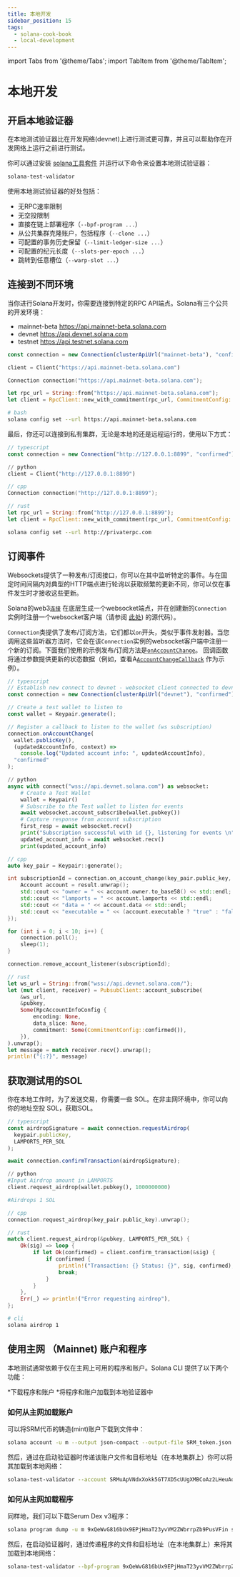 ```yaml
---
title: 本地开发
sidebar_position: 15
tags:
  - solana-cook-book
  - local-development
---
```

import Tabs from '@theme/Tabs';
import TabItem from '@theme/TabItem';

# 本地开发

## 开启本地验证器

在本地测试验证器比在开发网络(devnet)上进行测试更可靠，并且可以帮助你在开发网络上运行之前进行测试。

你可以通过安装 [solana工具套件](/getting-started/installation.md#install-cli)
并运行以下命令来设置本地测试验证器：

```bash
solana-test-validator
```

使用本地测试验证器的好处包括：

- 无RPC速率限制
- 无空投限制
- 直接在链上部署程序（`--bpf-program ...`）
- 从公共集群克隆账户，包括程序（`--clone ...`）
- 可配置的事务历史保留（`--limit-ledger-size ...`）
- 可配置的纪元长度（`--slots-per-epoch ...`）
- 跳转到任意槽位（`--warp-slot ...`）

## 连接到不同环境

当你进行Solana开发时，你需要连接到特定的RPC API端点。Solana有三个公共的开发环境：
- mainnet-beta https://api.mainnet-beta.solana.com
- devnet https://api.devnet.solana.com
- testnet https://api.testnet.solana.com

<Tabs>
<TabItem value="typescript" label="typescript">


```ts
const connection = new Connection(clusterApiUrl("mainnet-beta"), "confirmed");
```

</TabItem>
<TabItem value="py" label="Python">

```python
client = Client("https://api.mainnet-beta.solana.com")
```

</TabItem>
<TabItem value="cpp" label="cpp">


```cpp
Connection connection("https://api.mainnet-beta.solana.com");
```

</TabItem>
<TabItem value="rust" label="rust">

```rust
let rpc_url = String::from("https://api.mainnet-beta.solana.com");
let client = RpcClient::new_with_commitment(rpc_url, CommitmentConfig::confirmed());
```

</TabItem>
<TabItem value="bash" label="bash">

```bash
# bash
solana config set --url https://api.mainnet-beta.solana.com
```

</TabItem>
</Tabs>


最后，你还可以连接到私有集群，无论是本地的还是远程运行的，使用以下方式：

<Tabs>
<TabItem value="typescript" label="typescript">


```ts
// typescript
const connection = new Connection("http://127.0.0.1:8899", "confirmed");
```

</TabItem>
<TabItem value="py" label="Python">

```python
// python
client = Client("http://127.0.0.1:8899")
```

</TabItem>
<TabItem value="cpp" label="cpp">


```cpp
// cpp
Connection connection("http://127.0.0.1:8899");
```

</TabItem>
<TabItem value="rust" label="rust">

```rust
// rust
let rpc_url = String::from("http://127.0.0.1:8899");
let client = RpcClient::new_with_commitment(rpc_url, CommitmentConfig::confirmed());
```

</TabItem>
<TabItem value="bash" label="bash">

```bash
solana config set --url http://privaterpc.com
```

</TabItem>
</Tabs>

## 订阅事件

Websockets提供了一种发布/订阅接口，你可以在其中监听特定的事件。与在固定时间间隔内对典型的HTTP端点进行轮询以获取频繁的更新不同，你可以仅在事件发生时才接收这些更新。

Solana的web3[`连接`](https://solana-labs.github.io/solana-web3.js/classes/Connection.html) 在底层生成一个websocket端点，并在创建新的`Connection`实例时注册一个websocket客户端（请参阅 [此处](https://github.com/solana-labs/solana-web3.js/blob/45923ca00e4cc1ed079d8e55ecbee83e5b4dc174/src/connection.ts#L2100)) 的源代码）。

`Connection`类提供了发布/订阅方法，它们都以`on`开头，类似于事件发射器。当您调用这些监听器方法时，它会在该`Connection`实例的websocket客户端中注册一个新的订阅。下面我们使用的示例发布/订阅方法是[`onAccountChange`](https://solana-labs.github.io/solana-web3.js/classes/Connection.html#onAccountChange)。 回调函数将通过参数提供更新的状态数据（例如，查看A[`AccountChangeCallback`](https://solana-labs.github.io/solana-web3.js/modules.html#AccountChangeCallback) 作为示例）。


<Tabs>
<TabItem value="typescript" label="typescript">

```ts
// typescript
// Establish new connect to devnet - websocket client connected to devnet will also be registered here
const connection = new Connection(clusterApiUrl("devnet"), "confirmed");

// Create a test wallet to listen to
const wallet = Keypair.generate();

// Register a callback to listen to the wallet (ws subscription)
connection.onAccountChange(
  wallet.publicKey(),
  (updatedAccountInfo, context) =>
    console.log("Updated account info: ", updatedAccountInfo),
  "confirmed"
);
```

</TabItem>
<TabItem value="py" label="Python">

```python
// python
async with connect("wss://api.devnet.solana.com") as websocket:
    # Create a Test Wallet
    wallet = Keypair()
    # Subscribe to the Test wallet to listen for events
    await websocket.account_subscribe(wallet.pubkey())
    # Capture response from account subscription
    first_resp = await websocket.recv()
    print("Subscription successful with id {}, listening for events \n".format(first_resp.result))
    updated_account_info = await websocket.recv()
    print(updated_account_info)
```

</TabItem>
<TabItem value="cpp" label="cpp">

```cpp
// cpp
auto key_pair = Keypair::generate();

int subscriptionId = connection.on_account_change(key_pair.public_key, [&](Result<Account> result) {
    Account account = result.unwrap();
    std::cout << "owner = " << account.owner.to_base58() << std::endl;
    std::cout << "lamports = " << account.lamports << std::endl;
    std::cout << "data = " << account.data << std::endl;
    std::cout << "executable = " << (account.executable ? "true" : "false") << std::endl;
});

for (int i = 0; i < 10; i++) {
    connection.poll();
    sleep(1);
}

connection.remove_account_listener(subscriptionId);
```

</TabItem>
<TabItem value="rust" label="rust">

```rust
// rust
let ws_url = String::from("wss://api.devnet.solana.com/");
let (mut client, receiver) = PubsubClient::account_subscribe(
    &ws_url,
    &pubkey,
    Some(RpcAccountInfoConfig {
        encoding: None,
        data_slice: None,
        commitment: Some(CommitmentConfig::confirmed()),
    }),
).unwrap();
let message = match receiver.recv().unwrap();
println!("{:?}", message)
```

</TabItem>
</Tabs>


## 获取测试用的SOL

你在本地工作时，为了发送交易，你需要一些 SOL。在非主网环境中，你可以向你的地址空投 SOL，获取SOL。

<Tabs>
<TabItem value="typescript" label="typescript">

```ts
// typescript
const airdropSignature = await connection.requestAirdrop(
  keypair.publicKey,
  LAMPORTS_PER_SOL
);

await connection.confirmTransaction(airdropSignature);
```
</TabItem>
<TabItem value="py" label="Python">

```python
// python
#Input Airdrop amount in LAMPORTS
client.request_airdrop(wallet.pubkey(), 1000000000)

#Airdrops 1 SOL
```

</TabItem>
<TabItem value="cpp" label="cpp">

```cpp
// cpp
connection.request_airdrop(key_pair.public_key).unwrap();
```

</TabItem>
<TabItem value="rust" label="rust">

```rust
// rust
match client.request_airdrop(&pubkey, LAMPORTS_PER_SOL) {
    Ok(sig) => loop {
        if let Ok(confirmed) = client.confirm_transaction(&sig) {
            if confirmed {
                println!("Transaction: {} Status: {}", sig, confirmed);
                break;
            }
        }
    },
    Err(_) => println!("Error requesting airdrop"),
};
```

</TabItem>
<TabItem value="bash" label="bash">

```bash
# cli
solana airdrop 1
```

</TabItem>
</Tabs>

## 使用主网 （Mainnet) 账户和程序

本地测试通常依赖于仅在主网上可用的程序和账户。Solana CLI 提供了以下两个功能：

*下载程序和账户
*将程序和账户加载到本地验证器中


### 如何从主网加载账户

可以将SRM代币的铸造(mint)账户下载到文件中：


```bash
solana account -u m --output json-compact --output-file SRM_token.json SRMuApVNdxXokk5GT7XD5cUUgXMBCoAz2LHeuAoKWRt
```

然后，通过在启动验证器时传递该账户文件和目标地址（在本地集群上）你可以将其加载到本地网络：


```bash
solana-test-validator --account SRMuApVNdxXokk5GT7XD5cUUgXMBCoAz2LHeuAoKWRt SRM_token.json --reset
```

### 如何从主网加载程序

同样地，我们可以下载Serum Dex v3程序：


```bash
solana program dump -u m 9xQeWvG816bUx9EPjHmaT23yvVM2ZWbrrpZb9PusVFin serum_dex_v3.so
```

然后，在启动验证器时，通过传递程序的文件和目标地址（在本地集群上）来将其加载到本地网络：


```bash
solana-test-validator --bpf-program 9xQeWvG816bUx9EPjHmaT23yvVM2ZWbrrpZb9PusVFin serum_dex_v3.so --reset
```
